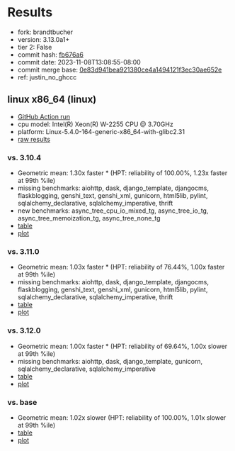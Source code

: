 # Results

- fork: brandtbucher
- version: 3.13.0a1+
- tier 2: False
- commit hash: [fb676a6](https://github.com/brandtbucher/cpython/commit/fb676a6)
- commit date: 2023-11-08T13:08:55-08:00
- commit merge base: [0e83d941bea921380ce4a1494121f3ec30ae652e](https://github.com/brandtbucher/cpython/commit/0e83d941bea921380ce4a1494121f3ec30ae652e)
- ref: justin_no_ghccc

## linux x86_64 (linux)

- [GitHub Action run](https://github.com/faster-cpython/benchmarking/actions/runs/6805928077)
- cpu model: Intel(R) Xeon(R) W-2255 CPU @ 3.70GHz
- platform: Linux-5.4.0-164-generic-x86_64-with-glibc2.31
- [raw results](bm-20231108-linux-x86_64-brandtbucher-justin_no_ghccc-3.13.0a1%2B-fb676a6.json)

### vs. 3.10.4

- Geometric mean: 1.30x faster \* (HPT: reliability of 100.00%, 1.23x faster at 99th %ile)
- missing benchmarks: aiohttp, dask, django_template, djangocms, flaskblogging, genshi_text, genshi_xml, gunicorn, html5lib, pylint, sqlalchemy_declarative, sqlalchemy_imperative, thrift
- new benchmarks: async_tree_cpu_io_mixed_tg, async_tree_io_tg, async_tree_memoization_tg, async_tree_none_tg
- [table](bm-20231108-linux-x86_64-brandtbucher-justin_no_ghccc-3.13.0a1%2B-fb676a6-vs-3.10.4.md)
- [plot](bm-20231108-linux-x86_64-brandtbucher-justin_no_ghccc-3.13.0a1%2B-fb676a6-vs-3.10.4.png)

### vs. 3.11.0

- Geometric mean: 1.03x faster \* (HPT: reliability of 76.44%, 1.00x faster at 99th %ile)
- missing benchmarks: aiohttp, dask, django_template, djangocms, flaskblogging, genshi_text, genshi_xml, gunicorn, html5lib, pylint, sqlalchemy_declarative, sqlalchemy_imperative, thrift
- [table](bm-20231108-linux-x86_64-brandtbucher-justin_no_ghccc-3.13.0a1%2B-fb676a6-vs-3.11.0.md)
- [plot](bm-20231108-linux-x86_64-brandtbucher-justin_no_ghccc-3.13.0a1%2B-fb676a6-vs-3.11.0.png)

### vs. 3.12.0

- Geometric mean: 1.00x faster \* (HPT: reliability of 69.64%, 1.00x slower at 99th %ile)
- missing benchmarks: aiohttp, dask, django_template, gunicorn, sqlalchemy_declarative, sqlalchemy_imperative
- [table](bm-20231108-linux-x86_64-brandtbucher-justin_no_ghccc-3.13.0a1%2B-fb676a6-vs-3.12.0.md)
- [plot](bm-20231108-linux-x86_64-brandtbucher-justin_no_ghccc-3.13.0a1%2B-fb676a6-vs-3.12.0.png)

### vs. base

- Geometric mean: 1.02x slower (HPT: reliability of 100.00%, 1.01x slower at 99th %ile)
- [table](bm-20231108-linux-x86_64-brandtbucher-justin_no_ghccc-3.13.0a1%2B-fb676a6-vs-base.md)
- [plot](bm-20231108-linux-x86_64-brandtbucher-justin_no_ghccc-3.13.0a1%2B-fb676a6-vs-base.png)

